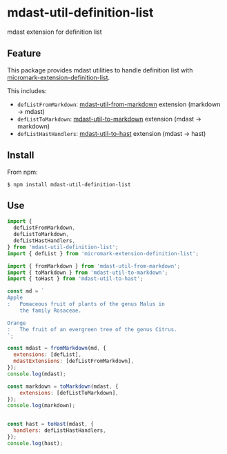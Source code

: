 # mdast-util-definition-list

mdast extension for definition list

## Feature

This package provides mdast utilities to handle definition list with [micromark-extension-definition-list].

This includes:

* `defListFromMarkdown`: [mdast-util-from-markdown] extension (markdown -> mdast)
* `defListToMarkdown`: [mdast-util-to-markdown] extension (mdast -> markdown)
* `defListHastHandlers`: [mdast-util-to-hast] extension (mdast -> hast)

[micromark-extension-definition-list]: https://github.com/wataru-chocola/micromark-extension-definition-list
[mdast-util-from-markdown]: https://github.com/syntax-tree/mdast-util-from-markdown
[mdast-util-to-markdown]: https://github.com/syntax-tree/mdast-util-to-markdown
[mdast-util-to-hast]: https://github.com/syntax-tree/mdast-util-to-hast

## Install

From npm:

```console
$ npm install mdast-util-definition-list
```

## Use

```javascript
import {
  defListFromMarkdown,
  defListToMarkdown,
  defListHastHandlers,
} from 'mdast-util-definition-list';
import { defList } from 'micromark-extension-definition-list';

import { fromMarkdown } from 'mdast-util-from-markdown';
import { toMarkdown } from 'mdast-util-to-markdown';
import { toHast } from 'mdast-util-to-hast';

const md = `
Apple
:   Pomaceous fruit of plants of the genus Malus in
    the family Rosaceae.

Orange
:   The fruit of an evergreen tree of the genus Citrus.
`;

const mdast = fromMarkdown(md, {
  extensions: [defList],
  mdastExtensions: [defListFromMarkdown],
});
console.log(mdast);

const markdown = toMarkdown(mdast, {
    extensions: [defListToMarkdown],
});
console.log(markdown);


const hast = toHast(mdast, {
  handlers: defListHastHandlers,
});
console.log(hast);
``` 